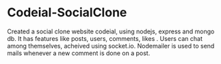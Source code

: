 # Codeial-SocialClone
Created a social clone website codeial, using nodejs, express and mongo db. It has features like posts, users, comments, likes . Users can chat among themselves, acheived using socket.io.
Nodemailer is used to send mails whenever a new comment is done on a post.
